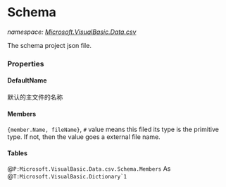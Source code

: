 ﻿# Schema
_namespace: <a href="#" onClick="load('/docs/Microsoft.VisualBasic.Data.csv/index.md')">Microsoft.VisualBasic.Data.csv</a>_

The schema project json file.




### Properties

#### DefaultName
默认的主文件的名称
#### Members
``{member.Name, fileName}``, ``#`` value means this filed its type is the primitive type. 
 If not, then the value goes a external file name.
#### Tables
@``P:Microsoft.VisualBasic.Data.csv.Schema.Members`` As @``T:Microsoft.VisualBasic.Dictionary`1``

